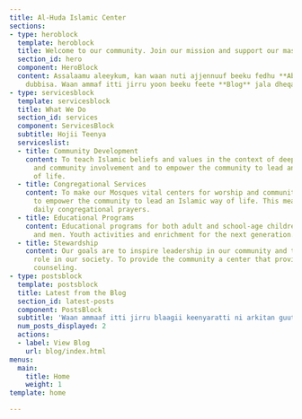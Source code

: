 ```yaml
---
title: Al-Huda Islamic Center
sections:
- type: heroblock
  template: heroblock
  title: Welcome to our community. Join our mission and support our masjid!
  section_id: hero
  component: HeroBlock
  content: Assalaamu aleeykum, kan waan nuti ajjennuuf beeku fedhu **About** jalatti
    dubbisa. Waan ammaf itti jirru yoon beeku feete **Blog** jala dheqaa. Galatooma!
- type: servicesblock
  template: servicesblock
  title: What We Do
  section_id: services
  component: ServicesBlock
  subtitle: Hojii Teenya
  serviceslist:
  - title: Community Development
    content: To teach Islamic beliefs and values in the context of deepening spirituality
      and community involvement and to empower the community to lead an Islamic way
      of life.
  - title: Congregational Services
    content: To make our Mosques vital centers for worship and community needs and
      to empower the community to lead an Islamic way of life. This means providing
      daily congregational prayers.
  - title: Educational Programs
    content: Educational programs for both adult and school-age children, for women
      and men. Youth activities and enrichment for the next generation.
  - title: Stewardship
    content: Our goals are to inspire leadership in our community and take an active
      role in our society. To provide the community a center that provides Islamic
      counseling.
- type: postsblock
  template: postsblock
  title: Latest from the Blog
  section_id: latest-posts
  component: PostsBlock
  subtitle: 'Waan ammaaf itti jirru blaagii keenyaratti ni arkitan guutu. '
  num_posts_displayed: 2
  actions:
  - label: View Blog
    url: blog/index.html
menus:
  main:
    title: Home
    weight: 1
template: home

---
```

